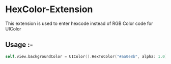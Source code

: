 # HexColor-Extension
This extension is used to enter hexcode instead of RGB Color code for UIColor

## Usage :- 
```swift
self.view.backgroundColor = UIColor().HexToColor("#aa0e8b", alpha: 1.0)
```
